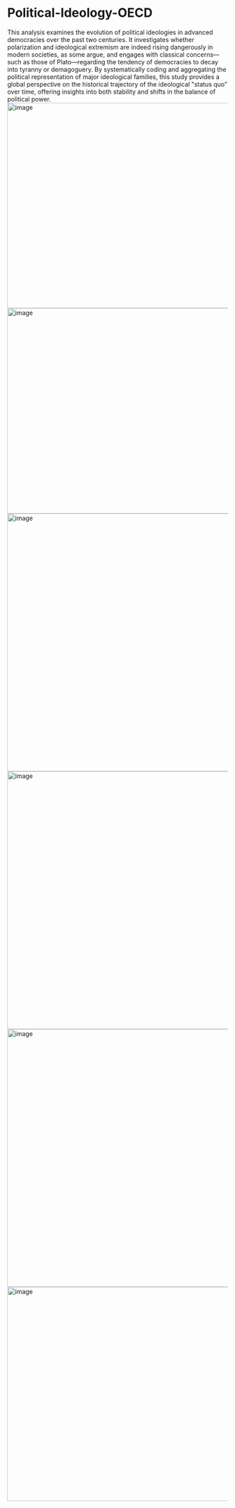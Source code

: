 # Political-Ideology-OECD
This analysis examines the evolution of political ideologies in advanced democracies over the past two centuries. It investigates whether polarization and ideological extremism are indeed rising dangerously in modern societies, as some argue, and engages with classical concerns—such as those of Plato—regarding the tendency of democracies to decay into tyranny or demagoguery. By systematically coding and aggregating the political representation of major ideological families, this study provides a global perspective on the historical trajectory of the ideological "status quo" over time, offering insights into both stability and shifts in the balance of political power.
<img width="630" height="470" alt="image" src="https://github.com/user-attachments/assets/9fad494e-092f-4a35-be8f-8723af6b40aa" />
<img width="671" height="470" alt="image" src="https://github.com/user-attachments/assets/1fe9defd-8521-4e8b-bf16-349bb6e8ee8d" />
<img width="1189" height="590" alt="image" src="https://github.com/user-attachments/assets/ca87063b-c030-4f6d-bd55-44bd71b0d8ae" />
<img width="1189" height="590" alt="image" src="https://github.com/user-attachments/assets/7fb29bde-5389-48b6-8804-9e5ef34a604c" />
<img width="989" height="590" alt="image" src="https://github.com/user-attachments/assets/ef58433a-80bb-4f7c-bed3-9ccd6208ee5e" />
<img width="989" height="490" alt="image" src="https://github.com/user-attachments/assets/afdd15df-e9f3-4cb7-9691-fb2b6299c154" />





